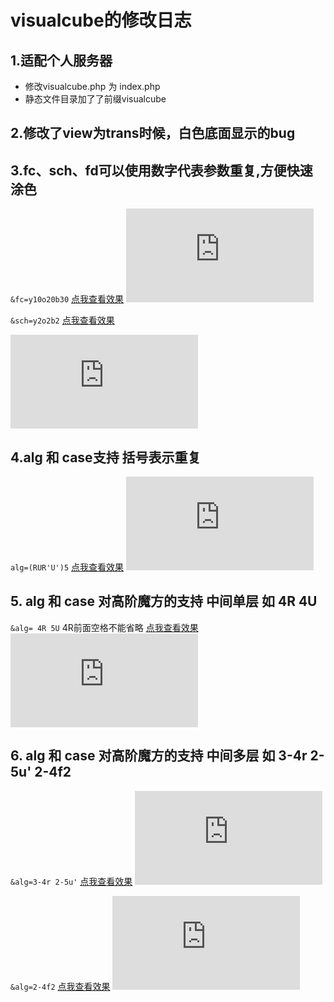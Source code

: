 # visualcube的修改日志

## 1.适配个人服务器
- 修改visualcube.php 为 index.php
- 静态文件目录加了了前缀visualcube

## 2.修改了view为trans时候，白色底面显示的bug


## 3.fc、sch、fd可以使用数字代表参数重复,方便快速涂色
`&fc=y10o20b30` [点我查看效果](http://solarsunrise.cn/index.php?fmt=svg&size=500&pzl=7&fc=y10o20b30)
![](http://solarsunrise.cn/index.php?fmt=svg&size=500&pzl=7&fc=y10o20b30)

`&sch=y2o2b2` [点我查看效果](http://solarsunrise.cn/index.php?fmt=svg&size=500&pzl=7&sch=y2o2b2&view=plan)

![](http://solarsunrise.cn/index.php?fmt=svg&size=500&pzl=7&sch=y2o2b2&view=plan)

## 4.alg 和 case支持 括号表示重复
`alg=(RUR'U')5` [点我查看效果](http://solarsunrise.cn/index.php?fmt=svg&size=500&pzl=3&alg=(R%20UR%27U%27)5)
![](http://solarsunrise.cn/index.php?fmt=svg&size=500&pzl=3&alg=(R%20UR%27U%27)5)

## 5. alg 和 case 对高阶魔方的支持 中间单层 如 4R 4U
`&alg= 4R 5U` 4R前面空格不能省略 [点我查看效果](http://solarsunrise.cn/index.php?fmt=svg&size=500&pzl=7&alg=%204R%205U)
![](http://solarsunrise.cn/index.php?fmt=svg&size=500&pzl=7&alg=%204R%205U)


## 6. alg 和 case 对高阶魔方的支持 中间多层 如 3-4r 2-5u' 2-4f2
`&alg=3-4r 2-5u'` [点我查看效果](http://solarsunrise.cn/index.php?fmt=svg&size=500&pzl=7&alg&alg=alg=3-4r%202-5u%27)
![](http://solarsunrise.cn/index.php?fmt=svg&size=500&pzl=7&alg&alg=alg=3-4r%202-5u%27)

`&alg=2-4f2` [点我查看效果](http://solarsunrise.cn/index.php?fmt=svg&size=500&pzl=7&alg&alg=2-4f2)
![](http://solarsunrise.cn/index.php?fmt=svg&size=500&pzl=7&alg&alg=2-4f2)